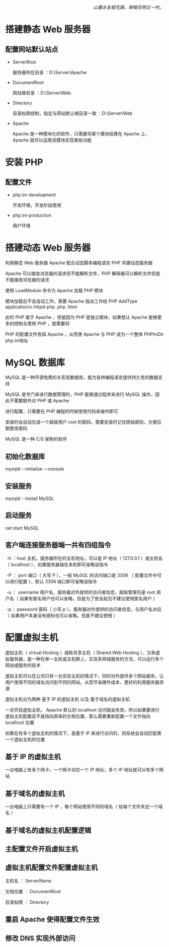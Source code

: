 <h6 align="right">山重水复疑无路，柳暗花明又一村。</h6>

#

# 搭建静态 Web 服务器

## 配置网站默认站点

- ServerRoot
    
    服务器所在目录 ：D:\Server\Apache

- DocumentRoot

    网站根目录 ：D:\Server\Web

- Directory

    目录权限控制，指定与网站默认根目录一致 ：D:\Server\Web

- Apache

    Apache 是一种模块化的软件，只需要将某个模块挂靠在 Apache 上，Apache 就可以运用该模块实现某些功能

# 安装 PHP

## 配置文件

- php.ini-development

    开发环境，开发阶段使用

- php.ini-production

    ​用户环境

# 搭建动态 Web 服务器

​利用静态 Web 服务器 Apache 配合动态脚本编程语言 PHP 共建动态服务器

​Apache 可以接收浏览器的请求但不能解析文件，PHP 解释器可以解析文件但是不能接收浏览器的请求

​使用 LoadModule 命令为 Apache 加载 PHP 模块

​模块加载后不会自动工作，需要 Apache 指派工作给 PHP	 AddType application/x-httpd-php .php .html

​此时 PHP 属于 Apache ，但是因为 PHP 是独立模块，如果想让 Apache 能够更多的控制与使用 PHP ，就需要将 

​PHP 的配置文件告知 Apache ，从而使 Apache 与 PHP 成为一个整体	PHPIniDir    php.ini地址

# MySQL 数据库

​MySQL 是一种开源免费的关系型数据库，能为各种编程语言提供持久性的数据支持

​MySQL 是专门来进行数据管理的，PHP 能够通过程序来进行 MySQL 操作，因此不需要额外对 PHP 或 Apache 

​进行配置，只需要在 PHP 编程的时候使用代码来操作即可

​安装时会自动生成一个超级用户 root 的密码，需要安装时记住原始密码，方便后期更改密码

​MySQL 是一种 C/S 架构的软件

## 初始化数据库

​mysqld --initialize --console

## 安装服务

​mysqld --install MySQL

## 启动服务

​net start MySQL

## 客户端连接服务器端一共有四组指令

​ -h ：host 主机，服务器所在的主机地址，可以是 IP 地址（ 127.0.0.1 ）或主机名（ localhost ），如果服务器端在本机即可省略该指令

​ -P ： port 端口（ 大写 P ），一般 MySQL 的访问端口是 3306 （ 配置文件中可以进行配置 ），默认 3306 端口即可省略该指令

​ -u ： username 用户名，服务器对外提供的访问者信息，超级管理员是 root 用户名（ 如果有匿名用户也可以省略，但是为了安全起见不建议使用匿名用户 ）

​ -p： password 密码（ 小写 p ），服务器对外提供的访问者信息，与用户名对应（ 如果用户本身没有密码也可以省略，但是不建议使用 ）

# 配置虚拟主机

​虚拟主机（ virtual Hosting ）或称共享主机（ Shared Web Hosting ），又称虚拟服务器，是一种在单一主机或主机群上，实现多网域服务的方法，可以运行多个网站或服务的技术

​虚拟主机可以在公司只有一台实际主机的情况下，同时对外提供多个网站服务，让用户使用不同的域名访问到不同的网站，从而节省硬件成本，更好的利用服务器资源

​虚拟主机分为两种 基于 IP 的虚拟主机 以及 基于域名的虚拟主机 

​一旦开启虚拟主机， Apache 默认的 localhost 访问就会失效，所以如果要进行虚拟主机配置且不是指向原来的文档位置，那么需要重新配置一个文件指向 localhost 位置

​如果在有多个虚拟主机的情况下，是基于 IP 来进行访问的，则系统会自动匹配第一个虚拟主机的位置

## 基于 IP 的虚拟主机

​一台电脑上有多个网卡，一个网卡对应一个 IP 地址，多个 IP 地址就可以有多个网站

## 基于域名的虚拟主机

​一台电脑上只需要有一个 IP ，每个网站使用不同的域名（ 给每个文件夹定一个域名 ）

## 基于域名的虚拟主机配置逻辑

## 主配置文件开启虚拟主机

## 虚拟主机配置文件配置虚拟主机

​主机名 ： ServerName

​文档位置 ： DocumentRoot

​目录权限 ： Directory

## 重启 Apache 使得配置文件生效

## 修改 DNS 实现外部访问		

